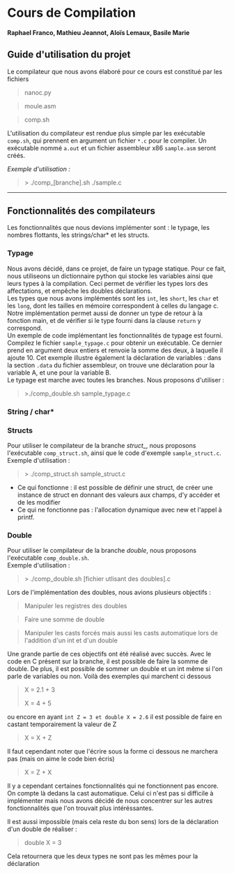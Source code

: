 # Cours de Compilation

#### Raphael Franco, Mathieu Jeannot, Aloïs Lemaux, Basile Marie

## Guide d'utilisation du projet

Le compilateur que nous avons élaboré pour ce cours est constitué par les fichiers 
>nanoc.py

>moule.asm

>comp.sh

L'utilisation du compilateur est rendue plus simple par les exécutable `comp.sh`, qui prennent en argument un fichier `*.c` pour le compiler. Un exécutable nommé `a.out` et un fichier assembleur x86 `sample.asm` seront créés.

_Exemple d'utilisation :_ 
> \> ./comp_[branche].sh ./sample.c

___

## Fonctionnalités des compilateurs

Les fonctionnalités que nous devions implémenter sont : le typage, les nombres flottants, les strings/char* et les structs.

### Typage
Nous avons décidé, dans ce projet, de faire un typage statique. Pour ce fait, nous utiliseons un dictionnaire python qui stocke les variables ainsi que leurs types à la compilation. Ceci permet de vérifier les types lors des affectations, et empêche les doubles déclarations. <br>
Les types que nous avons implémentés sont les `int`, les `short`, les `char` et les `long`, dont les tailles en mémoire correspondent à celles du langage c.
Notre implémentation permet aussi de donner un type de retour à la fonction main, et de vérifier si le type fourni dans la clause `return` y correspond. <br>
Un exemple de code implémentant les fonctionnalités de typage est fourni. Compilez le fichier `sample_typage.c` pour obtenir un exécutable. Ce dernier prend en argument deux entiers et renvoie la somme des deux, à laquelle il ajoute 10. Cet exemple illustre également la déclaration de variables : dans la section `.data` du fichier assembleur, on trouve une déclaration pour la variable A, et une pour la variable B.<br>
Le typage est marche avec toutes les branches. Nous proposons d'utiliser :
> \>./comp_double.sh sample_typage.c

### String / char*

### Structs

Pour utiliser le compilateur de la branche _struct__, nous proposons l'exécutable `comp_struct.sh`, ainsi que le code d'exemple `sample_struct.c`. <br>
Exemple d'utilisation : 
> \> ./comp_struct.sh sample_struct.c

- Ce qui fonctionne : il est possible de définir une struct, de créer une instance de struct en donnant des valeurs aux champs, d'y accéder et de les modifier
- Ce qui ne fonctionne pas : l'allocation dynamique avec new et l'appel à printf. 

### Double

Pour utiliser le compilateur de la branche _double_, nous proposons l'exécutable `comp_double.sh`. <br>
Exemple d'utilisation : 
> \> ./comp_double.sh [fichier utlisant des doubles].c

Lors de l'implémentation des doubles, nous avions plusieurs objectifs :
> Manipuler les registres des doubles

> Faire une somme de double

> Manipuler les casts forcés mais aussi les casts automatique lors de l'addition d'un int et d'un double

Une grande partie de ces objectifs ont été réalisé avec succès. Avec le code en C présent sur la branche, il est possible de faire la somme de double. De plus, il est possible de sommer un double et un int même si l'on parle de variables ou non. Voilà des exemples qui marchent ci dessous

> X = 2.1 + 3
>
> X = 4 + 5 

ou encore en ayant `int Z = 3 et double X = 2.6` il est possible de faire en castant temporairement la valeur de Z

> X = X + Z

Il faut cependant noter que l'écrire sous la forme ci dessous ne marchera pas (mais on aime le code bien écris)

> X = Z + X

Il y a cependant certaines fonctionnalités qui ne fonctionnent pas encore. On compte là dedans la cast automatique. Celui ci n'est pas si difficile à implémenter mais nous avons décidé de nous concentrer sur les autres fonctionnalités que l'on trouvait plus intéréssantes.

Il est aussi impossible (mais cela reste du bon sens) lors de la déclaration d'un double de réaliser :

> double X = 3

 Cela retournera que les deux types ne sont pas les mêmes pour la déclaration





